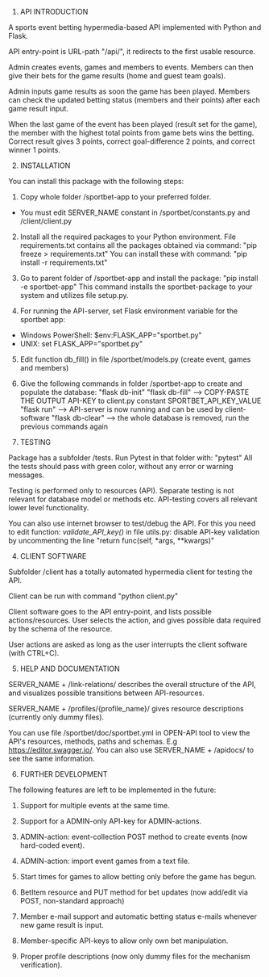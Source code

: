 1. API INTRODUCTION

  A sports event betting hypermedia-based API implemented with Python and Flask.
  
  API entry-point is URL-path "/api/", it redirects to the first usable resource.

  Admin creates events, games and members to events. Members can then 
  give their bets for the game results (home and guest team goals).
  
  Admin inputs game results as soon the game has been played. Members can check 
  the updated betting status (members and their points) after each game result input.
  
  When the last game of the event has been played (result set for the game),
  the member with the highest total points from game bets wins the betting. 
  Correct result gives 3 points, correct goal-difference 2 points, and 
  correct winner 1 points.

2. INSTALLATION

  You can install this package with the following steps:

  1. Copy whole folder /sportbet-app to your preferred folder.
   * You must edit SERVER_NAME constant in /sportbet/constants.py and /client/client.py

  2. Install all the required packages to your Python environment. File requirements.txt
     contains all the packages obtained via command:
       "pip freeze > requirements.txt"
     You can install these with command:
       "pip install -r requirements.txt"

  3. Go to parent folder of /sportbet-app and install the package:
       "pip install -e sportbet-app"
     This command installs the sportbet-package to your system and utilizes file setup.py.

  4. For running the API-server, set Flask environment variable for the sportbet app:
   * Windows PowerShell: $env:FLASK_APP="sportbet.py"
   * UNIX: set FLASK_APP="sportbet.py"

  5. Edit function db_fill() in file /sportbet/models.py (create event, games and members)

  6. Give the following commands in folder /sportbet-app to create and populate the database:
       "flask db-init"
       "flask db-fill" --> COPY-PASTE THE OUTPUT API-KEY to client.py constant SPORTBET_API_KEY_VALUE
       "flask run" --> API-server is now running and can be used by client-software
       "flask db-clear" --> the whole database is removed, run the previous commands again

3. TESTING

  Package has a subfolder /tests. Run Pytest in that folder with:
    "pytest"
  All the tests should pass with green color, without any error or warning messages.

  Testing is performed only to resources (API). Separate testing is 
  not relevant for database model or methods etc. API-testing covers
  all relevant lower level functionality.
  
  You can also use internet browser to test/debug the API. For this you need to edit
  function:
    *validate_API_key()*
  in file utils.py: disable API-key validation by uncommenting the line
    "return func(self, *args, **kwargs)"

4. CLIENT SOFTWARE

  Subfolder /client has a totally automated hypermedia client for testing the API.
  
  Client can be run with command
    "python client.py"
  
  Client software goes to the API entry-point, and lists possible actions/resources.
  User selects the action, and gives possible data required by the schema of the resource.
  
  User actions are asked as long as the user interrupts the client software (with CTRL+C).

5. HELP AND DOCUMENTATION

  SERVER_NAME + /link-relations/ describes the overall structure of the API, and visualizes possible 
  transitions between API-resources.
  
  SERVER_NAME + /profiles/{profile_name}/ gives resource descriptions (currently only dummy files).
  
  You can use file /sportbet/doc/sportbet.yml in OPEN-API tool to view the API's resources,
  methods, paths and schemas. E.g https://editor.swagger.io/. You can also use 
  SERVER_NAME + /apidocs/ to see the same information.
  
6. FURTHER DEVELOPMENT

  The following features are left to be implemented in the future:

  1. Support for multiple events at the same time.
  
  2. Support for a ADMIN-only API-key for ADMIN-actions.

  2. ADMIN-action: event-collection POST method to create events (now hard-coded event).

  3. ADMIN-action: import event games from a text file.

  4. Start times for games to allow betting only before the game has begun.

  5. BetItem resource and PUT method for bet updates (now add/edit via POST, non-standard approach)
  
  6. Member e-mail support and automatic betting status e-mails whenever new game result is input.
  
  7. Member-specific API-keys to allow only own bet manipulation.
  
  8. Proper profile descriptions (now only dummy files for the mechanism verification).